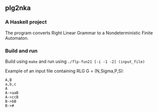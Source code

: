 ## plg2nka
### A Haskell project
The program converts Right Linear Grammar to a Nondeterministic Finite Automaton. 

### Build and run
Build using `make` and run using `./flp-fun21 [-i -1 -2] (input_file)`

Example of an input file containing RLG G = (N,Sigma,P,S):
```
A,B
a,b,c
A
A->aaB
A->ccB
B->bB
B->#
```
